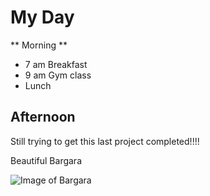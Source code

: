 # My Day

** Morning **

* 7 am Breakfast
* 9 am Gym class
* Lunch

## Afternoon

Still trying to get this last project completed!!!!

Beautiful Bargara

![Image of Bargara](https://www.google.com.au/imgres?imgurl=https%3A%2F%2Fwww.bundabergregion.org%2Fimages%2Foperators%2Fbargara-beach%2FBargaraBeachc.jpg&imgrefurl=https%3A%2F%2Fwww.bundabergregion.org%2Fbargara-beach&docid=lGc0uGLbcq-xqM&tbnid=YJuuZgChCZTGyM%3A&vet=10ahUKEwjIitPH6-fWAhVIx7wKHaylArIQMwg7KAAwAA..i&w=2048&h=1536&bih=525&biw=1154&q=bargara%20beach&ved=0ahUKEwjIitPH6-fWAhVIx7wKHaylArIQMwg7KAAwAA&iact=mrc&uact=8)
